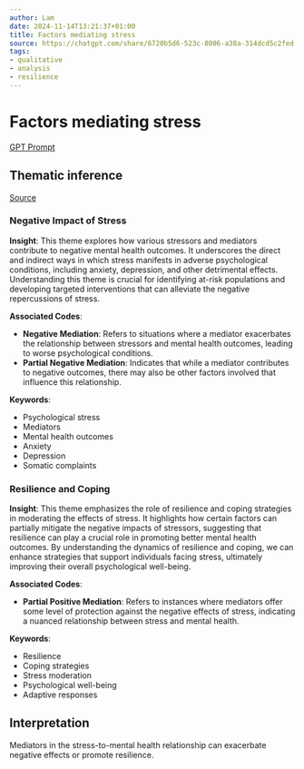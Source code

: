 ```yaml
---
author: Lam
date: 2024-11-14T13:21:37+01:00
title: Factors mediating stress
source: https://chatgpt.com/share/6720b5d6-523c-8006-a38a-314dcd5c2fed
tags:
- qualitative
- analysis
- resilience
---
```


# Factors mediating stress

[GPT Prompt](Projects/prompt-for-GPT-based-thematic-analysis.md)

## Thematic inference

[Source](https://chatgpt.com/share/6720b5d6-523c-8006-a38a-314dcd5c2fed)

### Negative Impact of Stress

**Insight**: This theme explores how various stressors and mediators contribute to negative mental health outcomes. It underscores the direct and indirect ways in which stress manifests in adverse psychological conditions, including anxiety, depression, and other detrimental effects. Understanding this theme is crucial for identifying at-risk populations and developing targeted interventions that can alleviate the negative repercussions of stress.

**Associated Codes**:

- **Negative Mediation**: Refers to situations where a mediator exacerbates the relationship between stressors and mental health outcomes, leading to worse psychological conditions.
- **Partial Negative Mediation**: Indicates that while a mediator contributes to negative outcomes, there may also be other factors involved that influence this relationship.

**Keywords**:

- Psychological stress
- Mediators
- Mental health outcomes
- Anxiety
- Depression
- Somatic complaints

### Resilience and Coping

**Insight**: This theme emphasizes the role of resilience and coping strategies in moderating the effects of stress. It highlights how certain factors can partially mitigate the negative impacts of stressors, suggesting that resilience can play a crucial role in promoting better mental health outcomes. By understanding the dynamics of resilience and coping, we can enhance strategies that support individuals facing stress, ultimately improving their overall psychological well-being.

**Associated Codes**:

- **Partial Positive Mediation**: Refers to instances where mediators offer some level of protection against the negative effects of stress, indicating a nuanced relationship between stress and mental health.

**Keywords**:

- Resilience
- Coping strategies
- Stress moderation
- Psychological well-being
- Adaptive responses

## Interpretation

Mediators in the stress-to-mental health relationship can exacerbate negative effects or promote resilience.

